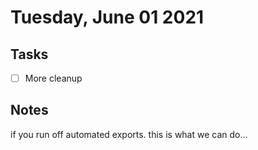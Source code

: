 # Tuesday, June 01 2021

## Tasks
- [ ] More cleanup

## Notes
if you run off automated exports. this is what we can do...

